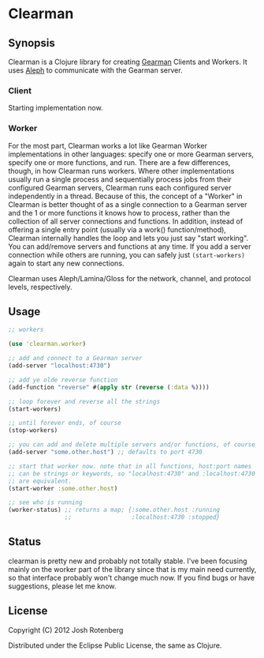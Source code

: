 # Clearman

## Synopsis

Clearman is a Clojure library for creating
[Gearman](http://gearman.org) Clients and Workers. It uses
[Aleph](http://github.com/ztellman/aleph) to communicate with the
Gearman server.

### Client

Starting implementation now.

### Worker

For the most part, Clearman works a lot like Gearman Worker
implementations in other languages: specify one or more Gearman
servers, specify one or more functions, and run. There are a few
differences, though, in how Clearman runs workers. Where other
implementations usually run a single process and sequentially process
jobs from their configured Gearman servers, Clearman runs each
configured server independently in a thread. Because of this, the
concept of a "Worker" in Clearman is better thought of as a single
connection to a Gearman server and the 1 or more functions it knows
how to process, rather than the collection of all server connections
and functions. In addition, instead of offering a single entry point
(usually via a work() function/method), Clearman internally handles
the loop and lets you just say "start working". You can add/remove
servers and functions at any time. If you add a server connection
while others are running, you can safely just `(start-workers)` again
to start any new connections.

Clearman uses Aleph/Lamina/Gloss for the network, channel, and
protocol levels, respectively.

## Usage

```clojure
;; workers 

(use 'clearman.worker)

;; add and connect to a Gearman server
(add-server "localhost:4730") 

;; add ye olde reverse function
(add-function "reverse" #(apply str (reverse (:data %))))

;; loop forever and reverse all the strings
(start-workers)

;; until forever ends, of course
(stop-workers)

;; you can add and delete multiple servers and/or functions, of course
(add-server "some.other.host") ;; defaults to port 4730

;; start that worker now. note that in all functions, host:port names
;; can be strings or keywords, so "localhost:4730" and :localhost:4730
;; are equivalent.
(start-worker :some.other.host)

;; see who is running
(worker-status) ;; returns a map; {:some.other.host :running
                ;;                 :localhost:4730 :stopped}
```

## Status

clearman is pretty new and probably not totally stable. I've been
focusing mainly on the worker part of the library since that is my
main need currently, so that interface probably won't change much
now. If you find bugs or have suggestions, please let me know.

## License

Copyright (C) 2012 Josh Rotenberg

Distributed under the Eclipse Public License, the same as Clojure.
